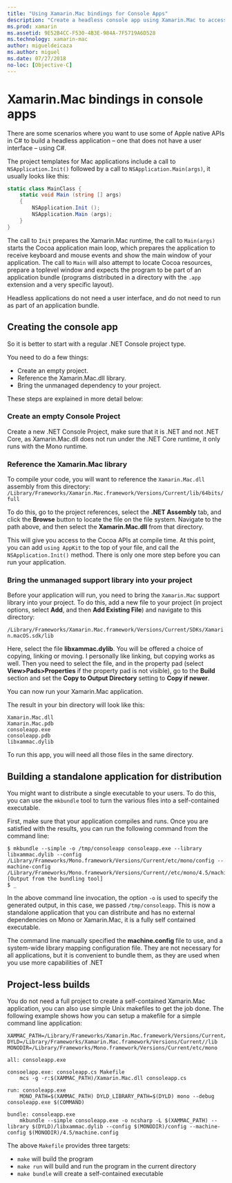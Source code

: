 ```yaml
---
title: "Using Xamarin.Mac bindings for Console Apps"
description: "Create a headless console app using Xamarin.Mac to access native macOS APIs."
ms.prod: xamarin
ms.assetid: 9E52B4CC-F530-4B3E-984A-7F5719A6D528
ms.technology: xamarin-mac
author: migueldeicaza
ms.author: miguel
ms.date: 07/27/2018
no-loc: [Objective-C]
---
```

# Xamarin.Mac bindings in console apps

There are some scenarios where you want to use some of Apple native APIs in C# to build a headless application &ndash; one that does not have a user interface &ndash; using C#.

The project templates for Mac applications include a call to `NSApplication.Init()` followed by a call to `NSApplication.Main(args)`, it usually looks like this:

```csharp
static class MainClass {
    static void Main (string [] args)
    {
        NSApplication.Init ();
        NSApplication.Main (args);
    }
}
```

The call to `Init` prepares the Xamarin.Mac runtime, the call to `Main(args)` starts the Cocoa application main loop, which prepares the application to receive keyboard and mouse events and show the main window of your application.   The call to `Main` will also attempt to locate Cocoa resources, prepare a toplevel window and expects the program to be part of an application bundle (programs distributed in a directory with the `.app` extension and a very specific layout).

Headless applications do not need a user interface, and do not need to run as part of an application bundle.

## Creating the console app

So it is better to start with a regular .NET Console project type.

You need to do a few things:

- Create an empty project.
- Reference the Xamarin.Mac.dll library.
- Bring the unmanaged dependency to your project.

These steps are explained in more detail below:

### Create an empty Console Project

Create a new .NET Console Project, make sure that it is .NET and not .NET Core, as Xamarin.Mac.dll does not run under the .NET Core runtime, it only runs with the Mono runtime.

### Reference the Xamarin.Mac library

To compile your code, you will want to reference the `Xamarin.Mac.dll` assembly from this directory:
`/Library/Frameworks/Xamarin.Mac.framework/Versions/Current/lib/64bits/full`

To do this, go to the project references, select the **.NET Assembly** tab, and click the **Browse** button to locate the file on the file system.  Navigate to the path above, and then select the **Xamarin.Mac.dll** from that directory.

This will give you access to the Cocoa APIs at compile time.   At this point, you can add `using AppKit` to the top of your file, and call the `NSApplication.Init()` method.   There is only one more step before you can run your application.

### Bring the unmanaged support library into your project

Before your application will run, you need to bring the `Xamarin.Mac` support library into your project.   To do this, add a new file to your project (in project options, select **Add**, and then **Add Existing File**) and navigate to this directory:

`/Library/Frameworks/Xamarin.Mac.framework/Versions/Current/SDKs/Xamarin.macOS.sdk/lib`

Here, select the file **libxammac.dylib**.   You will be offered a choice of copying, linking or moving.   I personally like linking, but copying works as well.    Then you need to select the file, and in the property pad (select **View>Pads>Properties** if the property pad is not visible), go to the **Build** section and set the **Copy to Output Directory** setting to **Copy if newer**.

You can now run your Xamarin.Mac application.

The result in your bin directory will look like this:

```
Xamarin.Mac.dll
Xamarin.Mac.pdb
consoleapp.exe
consoleapp.pdb
libxammac.dylib
```

To run this app, you will need all those files in the same directory.

## Building a standalone application for distribution

You might want to distribute a single executable to your users.  To do this, you can use the `mkbundle` tool to turn the various files into a self-contained executable.

First, make sure that your application compiles and runs.   Once you are satisfied with the results, you can run the following command from the command line:

```
$ mkbundle --simple -o /tmp/consoleapp consoleapp.exe --library libxammac.dylib --config /Library/Frameworks/Mono.framework/Versions/Current/etc/mono/config --machine-config /Library/Frameworks/Mono.framework/Versions/Current//etc/mono/4.5/machine.config
[Output from the bundling tool]
$ _
```

In the above command line invocation, the option `-o` is used to specify the generated output, in this case, we passed `/tmp/consoleapp`.   This is now a standalone application that you can distribute and has no external dependencies on Mono or Xamarin.Mac, it is a fully self contained executable.

The command line manually specified the **machine.config** file to use, and a system-wide library mapping configuration file.   They are not necessary for all applications, but it is convenient to bundle them, as they are used when you use more capabilities of .NET

## Project-less builds

You do not need a full project to create a self-contained Xamarin.Mac application, you can also use simple Unix makefiles to get the job done.   The following example shows how you can setup a makefile for a simple command line application:

```
XAMMAC_PATH=/Library/Frameworks/Xamarin.Mac.framework/Versions/Current//lib/x86_64/full/
DYLD=/Library/Frameworks/Xamarin.Mac.framework/Versions/Current//lib
MONODIR=/Library/Frameworks/Mono.framework/Versions/Current/etc/mono

all: consoleapp.exe

consoelapp.exe: consoleapp.cs Makefile
    mcs -g -r:$(XAMMAC_PATH)/Xamarin.Mac.dll consoleapp.cs
    
run: consoleapp.exe
    MONO_PATH=$(XAMMAC_PATH) DYLD_LIBRARY_PATH=$(DYLD) mono --debug consoleapp.exe $(COMMAND)

bundle: consoleapp.exe
    mkbundle --simple consoleapp.exe -o ncsharp -L $(XAMMAC_PATH) --library $(DYLD)/libxammac.dylib --config $(MONODIR)/config --machine-config $(MONODIR)/4.5/machine.config
```

The above `Makefile` provides three targets:

- `make` will build the program
- `make run` will build and run the program in the current directory
- `make bundle` will create a self-contained executable
